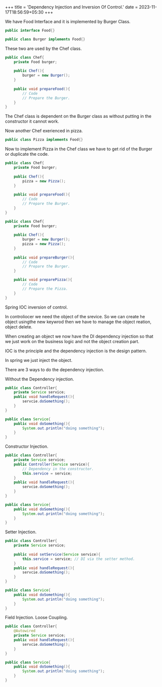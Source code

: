 +++
title = 'Dependency Injection and Inversion Of Control.'
date = 2023-11-17T18:56:59+05:30
+++



We have Food Interface and it is implemented by Burger Class.
```java
public interface Food{}
```
```java
public class Burger implements Food{}
```
These two are used by the Chef class.
```java
public class Chef{
    private Food burger;
    
    public Chef(){
        burger = new Burger();
    }
    
    public void prepareFood(){
        // Code 
        // Prepare the Burger.
    }
}
```

The Chef class is dependent on the Burger class as without putting in the constructor it cannot work.

Now another Chef exerienced in pizza.
```java
public class Pizza implements Food{}
```

Now to implement Pizza in the Chef class we have to get rid of the Burger or duplicate the code.
```java
public class Chef{
    private Food burger;
    
    public Chef(){
        pizza = new Pizza();
    }
    
    public void prepareFood(){
        // Code 
        // Prepare the Burger.
    }
}
```
```java
public class Chef{
    private Food burger;
    
    public Chef(){
        burger = new Burger();
        pizza = new Pizza();
    }
    
    public void prepareBurger(){
        // Code 
        // Prepare the Burger.
    }

    public void preparePizza(){
        // Code 
        // Prepare the Pizza.
    }
}
```

Spring IOC inversion of control.

In controliocer we need the object of the srevice. So we can create he object usingthe new keywrod then we have to manage the object reation, object delete.

When creating an object we now have the DI dependency injection so that we just work on the business logic and not the object creation part.

IOC is the principle and the dependency injection is the design pattern.

In spring we just inject the object.

There are 3 ways to do the dependency injection.

Without the Dependency injection.

```java
public class Controller{
    private Service service;
    public void handleRequest(){
        servcie.doSomething();
    }
}

public class Service{
    public void doSomething(){
        System.out.println("doing something");
    }
}
```

Constructor Injection.

```java
public class Controller{
    private Service service;
    public Controller(Service service){
        // Dependency in the constructor.
        this.service = service;
    }
    public void handleRequest(){
        servcie.doSomething();
    }
}

public class Service{
    public void doSomething(){
        System.out.println("doing something");
    }
}
```

Setter Injection.

```java
public class Controller{
    private Service service;
    
    public void setService(Service service){
        this.service = service; // DI via the setter method.
    }
    public void handleRequest(){
        servcie.doSomething();
    }
}

public class Service{
    public void doSomething(){
        System.out.println("doing something");
    }
}
```

Field Injection.
Loose Coupling.

```java
public class Controller{
    @Autowired
    private Service service;
    public void handleRequest(){
        servcie.doSomething();
    }
}

public class Service{
    public void doSomething(){
        System.out.println("doing something");
    }
}
```
